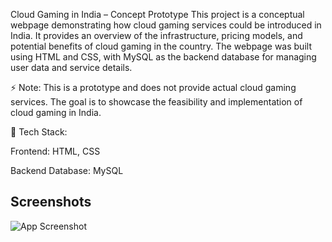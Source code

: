
Cloud Gaming in India – Concept Prototype
This project is a conceptual webpage demonstrating how cloud gaming services could be introduced in India. It provides an overview of the infrastructure, pricing models, and potential benefits of cloud gaming in the country. The webpage was built using HTML and CSS, with MySQL as the backend database for managing user data and service details.

⚡ Note: This is a prototype and does not provide actual cloud gaming services. The goal is to showcase the feasibility and implementation of cloud gaming in India.

🚀 Tech Stack:

Frontend: HTML, CSS

Backend Database: MySQL
## Screenshots

![App Screenshot](https://github.com/VishnuSunilKumar/cloud_gaming-/blob/8258f73e8609c2db4c47691c4be5bfaa7ca4aa60/new.jpg)

